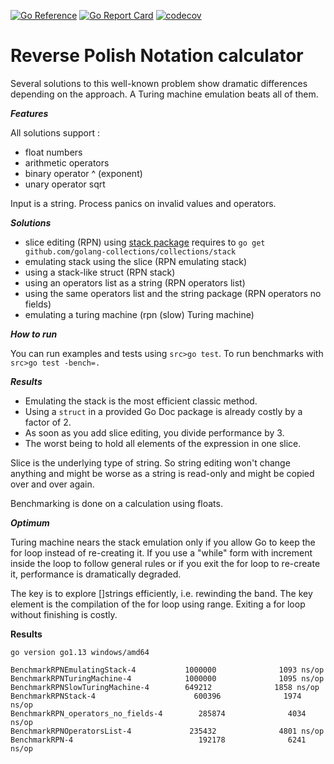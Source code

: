 [![Go Reference](https://pkg.go.dev/badge/iwdgo/postfixcalculator.svg)](https://pkg.go.dev/iwdgo/postfixcalculator)
[![Go Report Card](https://goreportcard.com/badge/github.com/iwdgo/postfixcalculator)](https://goreportcard.com/report/github.com/iwdgo/postfixcalculator)
[![codecov](https://codecov.io/gh/iWdGo/postfixcalculator/branch/master/graph/badge.svg)](https://codecov.io/gh/iWdGo/postfixcalculator)

# Reverse Polish Notation calculator

Several solutions to this well-known problem show dramatic differences depending on the approach.
A Turing machine emulation beats all of them.

***Features***

All solutions support :
- float numbers
- arithmetic operators
- binary operator ^ (exponent)
- unary operator sqrt

Input is a string. Process panics on invalid values and operators.

***Solutions***

- slice editing (RPN) using [stack package](https://godoc.org/github.com/golang-collections/collections/stack)
  requires to `go get github.com/golang-collections/collections/stack`
- emulating stack using the slice (RPN emulating stack)
- using a stack-like struct (RPN stack)
- using an operators list as a string (RPN operators list)
- using the same operators list and the string package (RPN operators no fields)
- emulating a turing machine (rpn (slow) Turing machine)

***How to run***

You can run examples and tests using `src>go test`.
To run benchmarks with `src>go test -bench=.`

***Results***

- Emulating the stack is the most efficient classic method.
- Using a `struct` in a provided Go Doc package is already costly by a factor of 2.
- As soon as you add slice editing, you divide performance by 3.
- The worst being to hold all elements of the expression in one slice.

Slice is the underlying type of string. So string editing won't change anything and might be
worse as a string is read-only and might be copied over and over again.

Benchmarking is done on a calculation using floats.

***Optimum***

Turing machine nears the stack emulation only if you allow Go to keep the for loop instead of re-creating it.
If you use a "while" form with increment inside the loop to follow general rules or if you exit
the for loop to re-create it, performance is dramatically degraded. 

The key is to explore []strings efficiently, i.e. rewinding the band. The key element is 
the compilation of the for loop using range. Exiting a for loop without finishing is costly.

**Results**
```
go version go1.13 windows/amd64

BenchmarkRPNEmulatingStack-4           1000000              1093 ns/op
BenchmarkRPNTuringMachine-4            1000000              1095 ns/op
BenchmarkRPNSlowTuringMachine-4        649212              1858 ns/op
BenchmarkRPNStack-4                      600396              1974 ns/op
BenchmarkRPN_operators_no_fields-4        285874              4034 ns/op
BenchmarkRPNOperatorsList-4             235432              4801 ns/op
BenchmarkRPN-4                            192178              6241 ns/op

```

 
 
 